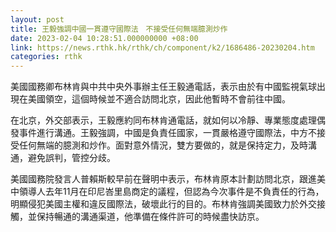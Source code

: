 ```yaml
---
layout: post
title: 王毅強調中國一貫遵守國際法　不接受任何無端臆測炒作
date: 2023-02-04 10:28:51.000000000 +08:00
link: https://news.rthk.hk/rthk/ch/component/k2/1686486-20230204.htm
categories: rthk
---
```


美國國務卿布林肯與中共中央外事辦主任王毅通電話，表示由於有中國監視氣球出現在美國領空，這個時候並不適合訪問北京，因此他暫時不會前往中國。

在北京，外交部表示，王毅應約同布林肯通電話，就如何以冷靜、專業態度處理偶發事件進行溝通。王毅強調，中國是負責任國家，一貫嚴格遵守國際法，中方不接受任何無端的臆測和炒作。面對意外情況，雙方要做的，就是保持定力，及時溝通，避免誤判，管控分歧。

美國國務院發言人普賴斯較早前在聲明中表示，布林肯原本計劃訪問北京，跟進美中領導人去年11月在印尼峇里島商定的議程，但認為今次事件是不負責任的行為，明顯侵犯美國主權和違反國際法，破壞此行的目的。布林肯強調美國致力於外交接觸，並保持暢通的溝通渠道，他準備在條件許可的時候盡快訪京。
